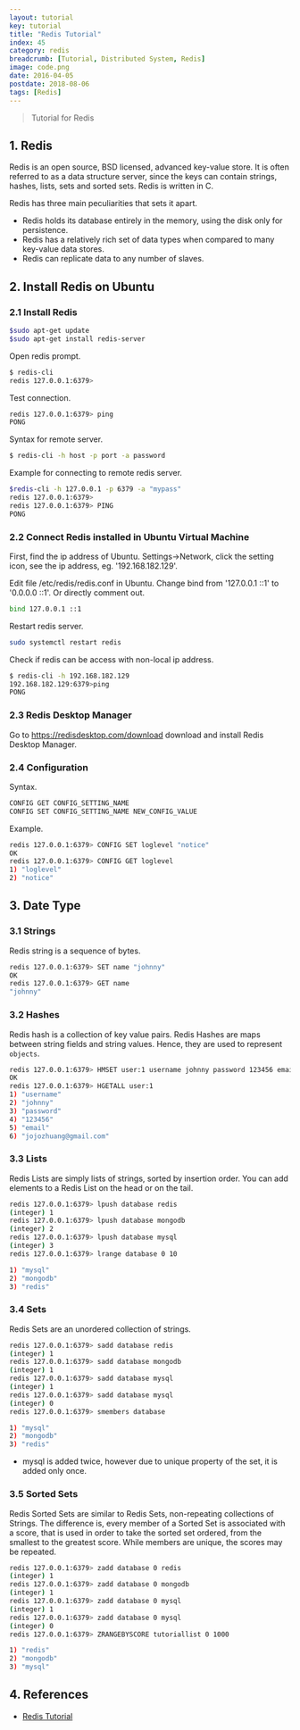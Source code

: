 ```yaml
---
layout: tutorial
key: tutorial
title: "Redis Tutorial"
index: 45
category: redis
breadcrumb: [Tutorial, Distributed System, Redis]
image: code.png
date: 2016-04-05
postdate: 2018-08-06
tags: [Redis]
---
```


> Tutorial for Redis

## 1. Redis
Redis is an open source, BSD licensed, advanced key-value store. It is often referred to as a data structure server, since the keys can contain strings, hashes, lists, sets and sorted sets. Redis is written in C.

Redis has three main peculiarities that sets it apart.
* Redis holds its database entirely in the memory, using the disk only for persistence.
* Redis has a relatively rich set of data types when compared to many key-value data stores.
* Redis can replicate data to any number of slaves.

## 2. Install Redis on Ubuntu
### 2.1 Install Redis
```sh
$sudo apt-get update
$sudo apt-get install redis-server
```
Open redis prompt.
```sh
$ redis-cli
redis 127.0.0.1:6379>
```
Test connection.
```sh
redis 127.0.0.1:6379> ping
PONG
```
Syntax for remote server.
```sh
$ redis-cli -h host -p port -a password
```
Example for connecting to remote redis server.
```sh
$redis-cli -h 127.0.0.1 -p 6379 -a "mypass"
redis 127.0.0.1:6379>
redis 127.0.0.1:6379> PING  
PONG
```
### 2.2 Connect Redis installed in Ubuntu Virtual Machine
First, find the ip address of Ubuntu. Settings->Network, click the setting icon, see the ip address, eg. '192.168.182.129'.

Edit file /etc/redis/redis.conf in Ubuntu. Change bind from '127.0.0.1 ::1' to '0.0.0.0 ::1'. Or directly comment out.
```sh
bind 127.0.0.1 ::1
```
Restart redis server.
```sh
sudo systemctl restart redis
```
Check if redis can be access with non-local ip address.
```sh
$ redis-cli -h 192.168.182.129
192.168.182.129:6379>ping
PONG
```

### 2.3 Redis Desktop Manager
Go to https://redisdesktop.com/download download and install Redis Desktop Manager.
### 2.4 Configuration
Syntax.
```sh
CONFIG GET CONFIG_SETTING_NAME
CONFIG SET CONFIG_SETTING_NAME NEW_CONFIG_VALUE
```
Example.
```sh
redis 127.0.0.1:6379> CONFIG SET loglevel "notice"
OK
redis 127.0.0.1:6379> CONFIG GET loglevel  
1) "loglevel"
2) "notice"
```
## 3. Date Type
### 3.1 Strings
Redis string is a sequence of bytes.
```sh
redis 127.0.0.1:6379> SET name "johnny"
OK
redis 127.0.0.1:6379> GET name
"johnny"
```
### 3.2 Hashes
Redis hash is a collection of key value pairs. Redis Hashes are maps between string fields and string values. Hence, they are used to represent `objects`.
```sh
redis 127.0.0.1:6379> HMSET user:1 username johnny password 123456 email jojozhuang@gmail.com
OK
redis 127.0.0.1:6379> HGETALL user:1  
1) "username"
2) "johnny"
3) "password"
4) "123456"
5) "email"
6) "jojozhuang@gmail.com"
```
### 3.3 Lists
Redis Lists are simply lists of strings, sorted by insertion order. You can add elements to a Redis List on the head or on the tail.
```sh
redis 127.0.0.1:6379> lpush database redis
(integer) 1
redis 127.0.0.1:6379> lpush database mongodb
(integer) 2
redis 127.0.0.1:6379> lpush database mysql
(integer) 3
redis 127.0.0.1:6379> lrange database 0 10  

1) "mysql"
2) "mongodb"
3) "redis"
```
### 3.4 Sets
Redis Sets are an unordered collection of strings.
```sh
redis 127.0.0.1:6379> sadd database redis
(integer) 1
redis 127.0.0.1:6379> sadd database mongodb
(integer) 1
redis 127.0.0.1:6379> sadd database mysql
(integer) 1
redis 127.0.0.1:6379> sadd database mysql
(integer) 0
redis 127.0.0.1:6379> smembers database  

1) "mysql"
2) "mongodb"
3) "redis"
```
* mysql is added twice, however due to unique property of the set, it is added only once.

### 3.5 Sorted Sets
Redis Sorted Sets are similar to Redis Sets, non-repeating collections of Strings. The difference is, every member of a Sorted Set is associated with a score, that is used in order to take the sorted set ordered, from the smallest to the greatest score. While members are unique, the scores may be repeated.
```sh
redis 127.0.0.1:6379> zadd database 0 redis
(integer) 1
redis 127.0.0.1:6379> zadd database 0 mongodb
(integer) 1
redis 127.0.0.1:6379> zadd database 0 mysql
(integer) 1
redis 127.0.0.1:6379> zadd database 0 mysql
(integer) 0
redis 127.0.0.1:6379> ZRANGEBYSCORE tutoriallist 0 1000  

1) "redis"
2) "mongodb"
3) "mysql"
```

## 4. References
* [Redis Tutorial](https://www.tutorialspoint.com/redis/index.htm)
